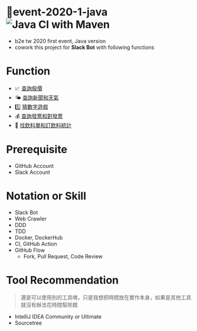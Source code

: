 # 🥇event-2020-1-java ![Java CI with Maven](https://github.com/b2etw/event-2020-1-java/workflows/Java%20CI%20with%20Maven/badge.svg?branch=master&event=push)
* b2e tw 2020 first event, Java version
* cowork this project for **Slack Bot** with following functions

# Function
* 📈 [查詢股價](https://github.com/b2etw/event-2020-1-java/issues/1)
* 🌤 [查詢新聞和天氣](https://github.com/b2etw/event-2020-1-java/issues/2) 
* 1️⃣ [猜數字遊戲](https://github.com/b2etw/event-2020-1-java/issues/3)
* 💰 [查詢發票和對發票](https://github.com/b2etw/event-2020-1-java/issues/4) 
* 🥤 [找飲料單和訂飲料統計](https://github.com/b2etw/event-2020-1-java/issues/5)

# Prerequisite
* GitHub Account
* Slack Account

# Notation or Skill
* Slack Bot
* Web Crawler
* DDD
* TDD
* Docker, DockerHub
* CI, GitHub Action
* GitHub Flow
  * Fork, Pull Request, Code Review
  
# Tool Recommendation
> 還是可以使用別的工具唷，只是我想把時間放在實作本身，如果是其他工具就沒有辦法花時間幫除錯
* IntelliJ IDEA Community or Ultimate
* Sourcetree
